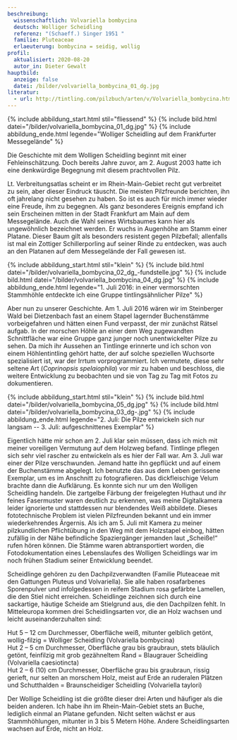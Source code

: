 ```yaml
---
beschreibung:
  wissenschaftlich: Volvariella bombycina
  deutsch: Wolliger Scheidling
  referenz: "(Schaeff.) Singer 1951 "
  familie: Pluteaceae
  erlaeuterung: bombycina = seidig, wollig
profil:
  aktualisiert: 2020-08-20
  autor_in: Dieter Gewalt
hauptbild:
  anzeige: false
  datei: /bilder/volvariella_bombycina_01_dg.jpg
literatur:
  - url: http://tintling.com/pilzbuch/arten/v/Volvariella_bombycina.html
---
```

{% include abbildung_start.html stil="fliessend" %}
{% include bild.html datei="/bilder/volvariella_bombycina_01_dg.jpg" %}
{% include abbildung_ende.html legende="Wolliger Scheidling auf dem Frankfurter Messegelände" %}

Die Geschichte mit dem Wolligen Scheidling beginnt mit einer Fehleinschätzung. Doch bereits Jahre zuvor, am 2. August 2003 hatte ich eine denkwürdige Begegnung mit diesem prachtvollen Pilz. 

Lt. Verbreitungsatlas scheint er im Rhein-Main-Gebiet recht gut verbreitet zu sein, aber dieser Eindruck täuscht. Die meisten Pilzfreunde berichten, ihn oft jahrelang nicht gesehen zu haben. So ist es auch für mich immer wieder eine Freude, ihm zu begegnen. Als ganz besonderes Ereignis empfand ich sein Erscheinen mitten in der Stadt Frankfurt am Main auf dem Messegelände. Auch die Wahl seines Wirtsbaumes kann hier als ungewöhnlich bezeichnet werden. Er wuchs in Augenhöhe am Stamm einer Platane. Dieser Baum gilt als besonders resistent gegen Pilzbefall; allenfalls ist mal ein Zottiger Schillerporling auf seiner Rinde zu entdecken, was auch an den Platanen auf dem Messegelände der Fall gewesen ist.

{% include abbildung_start.html stil="klein" %}
{% include bild.html datei="/bilder/volvariella_bombycina_02_dg_-fundstelle.jpg" %}
{% include bild.html datei="/bilder/volvariella_bombycina_04_dg.jpg" %}
{% include abbildung_ende.html legende="1. Juli 2016: in einer vermorschten Stammhöhle entdeckte ich eine Gruppe tintlingsähnlicher Pilze" %}

Aber nun zu unserer Geschichte. Am 1. Juli 2016 wären wir im Steinberger Wald bei Dietzenbach fast an einem Stapel lagernder Buchenstämme vorbeigefahren und hätten einen Fund verpasst, der mir zunächst Rätsel aufgab. In der morschen Höhle an einer dem Weg zugewandten Schnittfläche war eine Gruppe ganz junger noch unentwickelter Pilze zu sehen. Da mich ihr Aussehen an Tintlinge erinnerte und ich schon von einem Höhlentintling gehört hatte, der auf solche speziellen Wuchsorte spezialisiert ist, war der Irrtum vorprogrammiert. Ich vermutete, diese sehr seltene Art (*Coprinopsis spelaiophila*) vor mir zu haben und beschloss, die weitere Entwicklung zu beobachten und sie von Tag zu Tag mit Fotos zu dokumentieren.

{% include abbildung_start.html stil="klein" %}
{% include bild.html datei="/bilder/volvariella_bombycina_05_dg.jpg" %}
{% include bild.html datei="/bilder/volvariella_bombycina_03_dg-.jpg" %}
{% include abbildung_ende.html legende="2. Juli: Die Pilze entwickeln sich nur langsam -- 3. Juli: aufgeschnittenes Exemplar" %}

Eigentlich hätte mir schon am 2. Juli klar sein müssen, dass ich mich mit meiner voreiligen Vermutung auf dem Holzweg befand. Tintlinge pflegen sich sehr viel rascher zu entwickeln als es hier der Fall war. Am 3. Juli war einer der Pilze verschwunden. Jemand hatte ihn gepflückt und auf einem der Buchenstämme abgelegt. Ich benutzte das aus dem Leben gerissene Exemplar, um es im Anschnitt zu fotografieren. Das dickfleischige Velum brachte dann die Aufklärung. Es konnte sich nur um den Wolligen Scheidling handeln. Die zartgelbe Färbung der freigelegten Huthaut und ihr feines Fasermuster waren deutlich zu erkennen, was meine Digitalkamera leider ignorierte und stattdessen nur blendendes Weiß abbildete. Dieses fototechnische Problem ist vielen Pilzfreunden bekannt und ein immer wiederkehrendes Ärgernis. Als ich am 5. Juli mit Kamera zu meiner pilzkundlichen Pflichtübung in den Weg mit dem Holzstapel einbog, hätten zufällig in der Nähe befindliche Spaziergänger jemanden laut „Scheiße!“ rufen hören können. Die Stämme waren abtransportiert worden, die Fotodokumentation eines Lebenslaufes des Wolligen Scheidlings war im noch frühen Stadium seiner Entwicklung beendet.

Scheidlinge gehören zu den Dachpilzverwandten (Familie Pluteaceae mit den Gattungen Pluteus und Volvariella). Sie alle haben rosafarbenes Sporenpulver und infolgedessen in reifem Stadium rosa gefärbte Lamellen, die den Stiel nicht erreichen. Scheidlinge zeichnen sich durch eine sackartige, häutige Scheide am Stielgrund aus, die den Dachpilzen fehlt. In Mitteleuropa kommen drei Scheidlingsarten vor, die an Holz wachsen und leicht auseinanderzuhalten sind:

Hut 5 – 12 cm Durchmesser, Oberfläche weiß, mitunter gelblich getönt, wollig-filzig = Wolliger Scheidling (Volvariella bombycina)  
Hut 2 – 5 cm Durchmesser, Oberfläche grau bis graubraun, stets bläulich getönt, feinfilzig mit grob gezähneltem Rand = Blaugrauer Scheidling (Volvariella caesiotincta)  
Hut 2 – 6 (10) cm Durchmesser, Oberfläche grau bis graubraun, rissig gerieft, nur selten an morschem Holz, meist auf Erde an ruderalen Plätzen und Schutthalden = Braunscheidiger Scheidling (Volvariella taylori)

Der Wollige Scheidling ist die größte dieser drei Arten und häufiger als die beiden anderen. Ich habe ihn im Rhein-Main-Gebiet stets an Buche, lediglich einmal an Platane gefunden. Nicht selten wächst er aus Stammhöhlungen, mitunter in 3 bis 5 Metern Höhe. Andere Scheidlingsarten wachsen auf Erde, nicht an Holz.